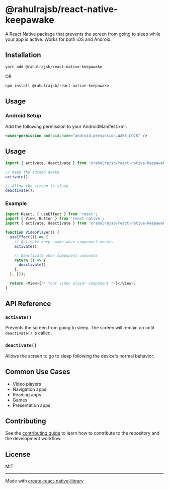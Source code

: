 # @rahulrajsb/react-native-keepawake

A React Native package that prevents the screen from going to sleep while your app is active. Works for both iOS and Android.

## Installation

```sh
yarn add @rahulrajsb/react-native-keepawake
```

OR

```sh
npm install @rahulrajsb/react-native-keepawake
```

## Usage

### Android Setup

Add the following permission to your AndroidManifest.xml:

```xml
<uses-permission android:name="android.permission.WAKE_LOCK" />
```

## Usage

```javascript
import { activate, deactivate } from '@rahulrajsb/react-native-keepawake';

// Keep the screen awake
activate();

// Allow the screen to sleep
deactivate();
```

### Example

```javascript
import React, { useEffect } from 'react';
import { View, Button } from 'react-native';
import { activate, deactivate } from '@rahulrajsb/react-native-keepawake';

function VideoPlayer() {
  useEffect(() => {
    // Activate keep awake when component mounts
    activate();

    // Deactivate when component unmounts
    return () => {
      deactivate();
    };
  }, []);

  return <View>{/* Your video player component */}</View>;
}
```

## API Reference

### `activate()`

Prevents the screen from going to sleep. The screen will remain on until `deactivate()` is called.

### `deactivate()`

Allows the screen to go to sleep following the device's normal behavior.

## Common Use Cases

- Video players
- Navigation apps
- Reading apps
- Games
- Presentation apps

## Contributing

See the [contributing guide](CONTRIBUTING.md) to learn how to contribute to the repository and the development workflow.

## License

MIT

---

Made with [create-react-native-library](https://github.com/callstack/react-native-builder-bob)
